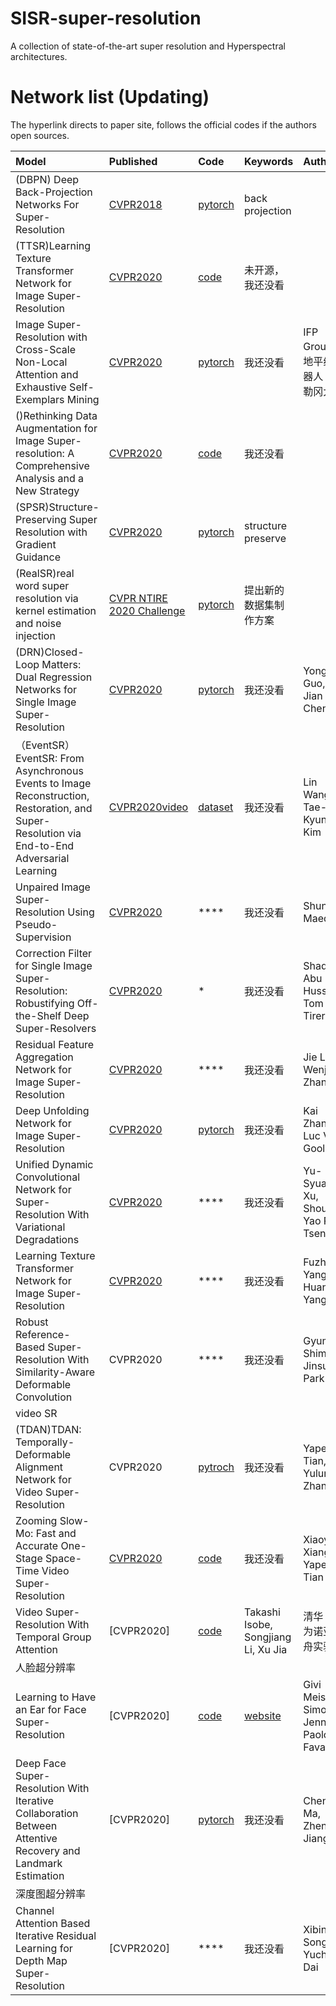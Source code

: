 # SISR-super-resolution
A collection of state-of-the-art super resolution and Hyperspectral architectures.

# Network list (Updating)
The hyperlink directs to paper site, follows the official codes if the authors open sources.

|Model |Published |Code|Keywords|Authors|单位|
|:-----|:---------|:-----|:-------|:-------------------|:------------|
|(DBPN) Deep Back-Projection Networks For Super-Resolution| [CVPR2018](https://arxiv.org/abs/1803.02735)| [pytorch](https://github.com/alterzero/DBPN-Pytorch)|back projection|
|(TTSR)Learning Texture Transformer Network for Image Super-Resolution|[CVPR2020](http://openaccess.thecvf.com/content_CVPR_2020/papers/Yang_Learning_Texture_Transformer_Network_for_Image_Super-Resolution_CVPR_2020_paper.pdf)|[code](https://github.com/FuzhiYang/TTSR)|未开源，我还没看|
|Image Super-Resolution with Cross-Scale Non-Local Attention and Exhaustive Self-Exemplars Mining|[CVPR2020](https://arxiv.org/abs/2006.01424)|[pytorch](https://github.com/SHI-Labs/Cross-Scale-Non-Local-Attention)|我还没看| IFP Group；地平线机器人；俄勒冈大学|
|()Rethinking Data Augmentation for Image Super-resolution: A Comprehensive Analysis and a New Strategy|[CVPR2020](https://arxiv.org/abs/2004.00448)|[code](https://github.com/clovaai/cutblur)|我还没看|
|(SPSR)Structure-Preserving Super Resolution with Gradient Guidance|[CVPR2020](https://arxiv.org/abs/2003.13081)|[pytorch](https://github.com/Maclory/SPSR)|structure preserve|
|(RealSR)real word super resolution via kernel estimation and noise injection|[CVPR NTIRE 2020 Challenge](http://openaccess.thecvf.com/content_CVPRW_2020/papers/w31/Ji_Real-World_Super-Resolution_via_Kernel_Estimation_and_Noise_Injection_CVPRW_2020_paper.pdf)|[pytorch](https://github.com/jixiaozhong/RealSR)|提出新的数据集制作方案|
|(DRN)Closed-Loop Matters: Dual Regression Networks for Single Image Super-Resolution|[CVPR2020](https://arxiv.org/pdf/2003.07018.pdf)|[pytorch](https://github.com/guoyongcs/DRN)|我还没看|Yong Guo, Jian Chen|华南理工大学；Guangzhou Laboratory；微软亚洲研究院；百度|
|（EventSR）EventSR: From Asynchronous Events to Image Reconstruction, Restoration, and Super-Resolution via End-to-End Adversarial Learning|[CVPR2020video](https://www.youtube.com/watch?v=OShS_MwHecs)|[dataset](https://www.youtube.com/watch?v=OShS_MwHecs)|我还没看| Lin Wang, Tae-Kyun Kim|韩国科学技术院；伦敦帝国学院|
|Unpaired Image Super-Resolution Using Pseudo-Supervision|[CVPR2020]()|****|我还没看|Shunta Maeda|Navier Inc|
|Correction Filter for Single Image Super-Resolution: Robustifying Off-the-Shelf Deep Super-Resolvers|[CVPR2020]()|*|我还没看|Shady Abu Hussein, Tom Tirer|以色列特拉维夫大学|
|Residual Feature Aggregation Network for Image Super-Resolution|[CVPR2020]()|****|我还没看|Jie Liu, Wenjie Zhang|南京大学|
|Deep Unfolding Network for Image Super-Resolution|[CVPR2020]()|[pytorch]( https://github.com/cszn/USRNet)|我还没看|Kai Zhang, Luc Van Gool|苏黎世联邦理工学院|
|Unified Dynamic Convolutional Network for Super-Resolution With Variational Degradations|[CVPR2020]()|****|我还没看|Yu-Syuan Xu, Shou-Yao Roy Tseng|中国台湾联发科技|
|Learning Texture Transformer Network for Image Super-Resolution|[CVPR2020]()|****|我还没看|Fuzhi Yang, Huan Yang|上海交通大学；微软研究院|
|Robust Reference-Based Super-Resolution With Similarity-Aware Deformable Convolution|CVPR2020|****|我还没看|Gyumin Shim, Jinsun Park|韩国科学技术院|
|video SR||||||
|(TDAN)TDAN: Temporally-Deformable Alignment Network for Video Super-Resolution|CVPR2020|[pytroch](https://github.com/YapengTian/TDAN-VSR-CVPR-2020)|我还没看|Yapeng Tian, Yulun Zhang|罗切斯特大学；东北大学|
|Zooming Slow-Mo: Fast and Accurate One-Stage Space-Time Video Super-Resolution|[CVPR2020]()|[code](https://github.com/Mukosame/ZoomingSlowMo-CVPR-2020)|我还没看|Xiaoyu Xiang, Yapeng Tian|普渡大学；罗切斯特大学；东北大学|
|Video Super-Resolution With Temporal Group Attention|[CVPR2020]|[code](https://github.com/junpan19/VSR_TGA)|Takashi Isobe, Songjiang Li, Xu Jia|清华；华为诺亚方舟实验室|
|人脸超分辨率||||||
|Learning to Have an Ear for Face Super-Resolution|[CVPR2020]|[code](https://github.com/gmeishvili/ear_for_face_super_resolution)|[website](https://gmeishvili.github.io/ear_for_face_super_resolution/index.html)|Givi Meishvili, Simon Jenni, Paolo Favaro|伯尔尼大学|
|Deep Face Super-Resolution With Iterative Collaboration Between Attentive Recovery and Landmark Estimation|[CVPR2020]|[pytorch](https://github.com/Maclory/Deep-Iterative-Collaboration)|我还没看|Cheng Ma, Zhenyu Jiang|清华大学等|
|深度图超分辨率||||||
|Channel Attention Based Iterative Residual Learning for Depth Map Super-Resolution|[CVPR2020]|****|我还没看|Xibin Song, Yuchao Dai|百度；澳大利亚国立大学等|


